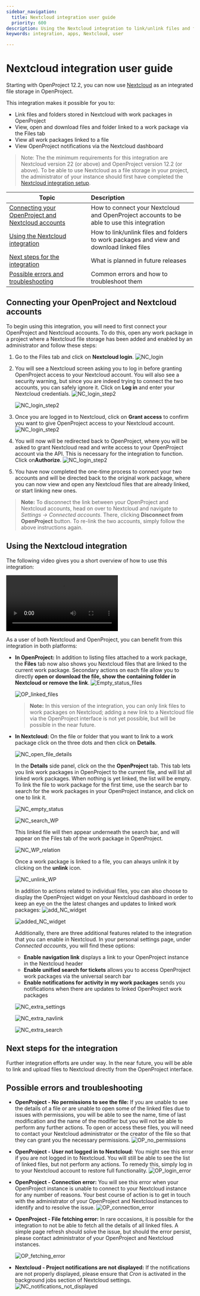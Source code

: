 ```yaml
---
sidebar_navigation:
  title: Nextcloud integration user guide
  priority: 600
description: Using the Nextcloud integration to link/unlink files and folders to work packages, viewing and downloading files and troubleshooting common errors
keywords: integration, apps, Nextcloud, user

---
```


# Nextcloud integration user guide

Starting with OpenProject 12.2, you can now use [Nextcloud](https://nextcloud.com/) as an integrated file storage in OpenProject.

This integration makes it possible for you to:

- Link files and folders stored in Nextcloud with work packages in OpenProject
- View, open and download files and folder linked to a work package via the Files tab
- View all work packages linked to a file
- View OpenProject notifications via the Nextcloud dashboard

> Note: The the minimum requirements for this integration are Nextcloud version 22 (or above) and OpenProject version  12.2 (or above). To be able to use Nextcloud as a file storage in your project, the administrator of your instance should first have completed the [Nextcloud integration setup](../../system-admin-guide/integrations/nextcloud).



| Topic                                                        | Description                                                  |
| ------------------------------------------------------------ | :----------------------------------------------------------- |
| [Connecting your OpenProject and Nextcloud accounts](#connecting-your-openproject-and-nextcloud-accounts) | How to connect your Nextcloud and OpenProject accounts to be able to use this integration |
| [Using the Nextcloud integration](#using-the-Nextcloud-integration) | How to link/unlink files and folders to work packages and view and download linked files |
| [Next steps for the integration](#next-steps-for-the-integration) | What is planned in future releases                           |
| [Possible errors and troubleshooting](#possible-errors-and-troubleshooting) | Common errors and how to troubleshoot them                   |



## Connecting your OpenProject and Nextcloud accounts

To begin using this integration, you will need to first connect your OpenProject and Nextcloud accounts. To do this, open any work package in a project where a Nextcloud file storage has been added and enabled by an administrator and follow these steps:

1. Go to the Files tab and click on **Nextcloud login**.
   ![NC_login](1_0_01-Files_Tab-Log_in_error.png)

2. You will see a Nextcloud screen asking you to log in before granting OpenProject access to your Nextcloud account. You will also see a security warning, but since you are indeed trying to connect the two accounts, you can safely ignore it. Click on **Log in** and enter your Nextcloud credentials.
   ![NC_login_step2](login_nc_step2-1.png)

   ![NC_login_step2](login_nc_step2-2.png)

3. Once you are logged in to Nextcloud, click on **Grant access** to confirm you want to give OpenProject access to your Nextcloud account.
   ![NC_login_step2](login_nc_step3.png)

4. You will now will be redirected back to OpenProject, where you will be asked to grant Nextcloud read and write access to your OpenProject account via the API. This is necessary for the integration to function. Click on**Authorize**.
   ![NC_login_step2](login_nc_step4.png)

5. You have now completed the one-time process to connect your two accounts and will be directed back to the original work package, where you can now view and open any Nextcloud files that are already linked, or start linking new ones.

> **Note:** To disconnect the link between your OpenProject and Nextcloud accounts, head on over to Nextcloud and navigate to _Settings → Connected accounts_. There, clicking **Disconnect from OpenProject** button. To re-link the two accounts, simply follow the above instructions again.

## Using the Nextcloud integration

The following video gives you a short overview of how to use this integration:

![OpenProject Nextcloud integration video](https://openproject-docs.s3.eu-central-1.amazonaws.com/videos/OpenProject-Nextcloud-Integration-2.mp4)

As a user of both Nextcloud and OpenProject, you can benefit from this integration in both platforms:

- **In OpenProject:**
  In addition to listing files attached to a work package, the **Files** tab now also shows you Nextcloud files that are linked to the current work package. Secondary actions on each file allow you to directly **open or download the file, show the containing folder in Nextcloud or remove the link**.
  ![Empty_status_files](1_0_00-No_files_linked.png)

  ![OP_linked_files](1_1_00-All_files_available.png)

  > **Note:** In this version of the integration, you can only link files to work packages on Nextcloud; adding a new link to a Nextcloud file via the OpenProject interface is not yet possible, but will be possible in the near future.
  
- **In Nextcloud:**
  On the file or folder that you want to link to a work package click on the three dots and then click on **Details**.
  
  ![NC_open_file_details](Nextcloud_open_file_details.png)
  
  In the **Details** side panel, click on the the **OpenProject** tab. This tab lets you link work packages in OpenProject to the current file, and will list all linked work packages. When nothing is yet linked, the list will be empty. To link the file to work package for the first time, use the search bar to search for the work packages in your OpenProject instance, and click on one to link it.
  
  ![NC_empty_status](NC_0_00-FileNoRelation.png)
  
  ![NC_search_WP](NC_0_01-FileRelationSearch.png)

  This linked file will then appear underneath the search bar, and will appear on the Files tab of the work package in OpenProject.

  ![NC_WP_relation](NC_1_00-FileWPRelation.png)

  Once a work package is linked to a file, you can always unlink it by clicking on the **unlink** icon.
  
  ![NC_unlink_WP](NC_1_01-FileWPActions.png)
  
  In addition to actions related to individual files, you can also choose to display the OpenProject widget on your Nextcloud dashboard in order to keep an eye on the the latest changes and updates to linked work packages:
  ![add_NC_widget](Add_OpenProject_widget.png)
  
  ![added_NC_widget](Nextcloud_dashboard.png)
  
  Additionally, there are three additional features related to the integration that you can enable in Nextcloud. In your personal settings page, under *Connected accounts*, you will find these options:

  - **Enable navigation link** displays a link to your OpenProject instance in the Nextcloud header 
  - **Enable unified search for tickets** allows you to access OpenProject work packages via the universal search bar 
  - **Enable notifications for activity in my work packages** sends you notifications when there are updates to linked OpenProject work packages

  ![NC_extra_settings](Nextcloud_connected_account.png)
  
  ![NC_extra_navlink](Navigation_link_OpenProject.png)
  
  ![NC_extra_search](Unified_search.png)


## **Next steps for the integration**

Further integration efforts are under way. In the near future, you will be able to link and upload files to Nextcloud directly from the OpenProject interface.

## Possible errors and troubleshooting

- **OpenProject - No permissions to see the file:** If you are unable to see the details of a file or are unable to open some of the linked files due to issues with permissions, you will be able to see the name, time of last modification and the name of the modifier but you will not be able to perform any further actions. To open or access these files, you will need to contact your Nextcloud administrator or the creator of the file so that they can grant you the necessary permissions.
  ![OP_no_permissions](1_1_01-Not_all_files_available.png)

- **OpenProject - User not logged in to Nextcloud:** You might see this error if you are not logged in to Nextcloud. You will still be able to see the list of linked files, but not perform any actions. To remedy this, simply log in to your Nextcloud account to restore full functionality.
  ![OP_login_error](1_0_01-Log_in_error.png)

- **OpenProject - Connection error:** You will see this error when your OpenProject instance is unable to connect to your Nextcloud instance for any number of reasons. Your best course of action is to get in touch with the administrator of your OpenProject and Nextcloud instances to identify and to resolve the issue.
  ![OP_connection_error](1_0_02-Connection_broken.png)

- **OpenProject - File fetching error:** In rare occasions, it is possible for the integration to not be able to fetch all the details of all linked files. A simple page refresh should solve the issue, but should the error persist, please contact administrator of your OpenProject and Nextcloud instances.

  ![OP_fetching_error](1_0_03-Fetching_error.png)

- **Nextcloud - Project notifications are not displayed:** If the notifications are not properly displayed, please ensure that _Cron_ is activated in the background jobs section of Nextcloud settings.
  ![NC_notifications_not_displayed](Cron_job_settings.png)
